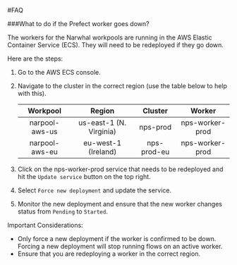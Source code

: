 #FAQ

###What to do if the Prefect worker goes down?

The workers for the Narwhal workpools are running in the AWS Elastic Container Service (ECS). They will need to be redeployed if they go down.

Here are the steps:

1. Go to the AWS ECS console.
2. Navigate to the cluster in the correct region (use the table below to help with this).

    | Workpool      |    Region                      |Cluster               | Worker        |
    |:-------------:|:------------------------------:|:--------------------:|:-------------:|
    | narpool-aws-us| us-east-1 (N. Virginia)        | nps-prod             |nps-worker-prod|
    | narpool-aws-eu|eu-west-1 (Ireland)             | nps-prod-eu          |nps-worker-prod|


3. Click on the nps-worker-prod service that needs to be redeployed and hit the `Update service` button on the top right.
4. Select `Force new deployment` and update the service.
5. Monitor the new deployment and ensure that the new worker changes status from `Pending` to `Started`.

Important Considerations:

- Only force a new deployment if the worker is confirmed to be down. Forcing a new deployment will stop running flows on an active worker.
- Ensure that you are redeploying a worker in the correct region.
